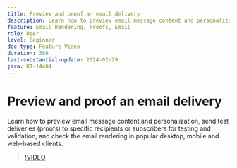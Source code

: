 ```yaml
---
title: Preview and proof an email delivery
description: Learn how to preview email message content and personalization, send test deliveries (proofs) to specific recipients or subscribers for testing and validation, and check the email rendering in popular desktop, mobile and web-based clients.
feature: Email Rendering, Proofs, Email
role: User
level: Beginner
doc-type: Feature Video
duration: 386
last-substantial-update: 2024-02-29
jira: KT-14404
---
```


# Preview and proof an email delivery

Learn how to preview email message content and personalization, send test deliveries (proofs) to specific recipients or subscribers for testing and validation, and check the email rendering in popular desktop, mobile and web-based clients.

>[!VIDEO](https://video.tv.adobe.com/v/3425862/?learn=on)
